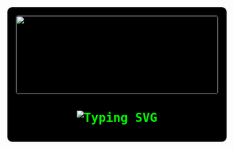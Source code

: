 <div align="center" style="background:#000; padding:20px; border-radius:12px; color:#00FF00; font-family:'VT323', monospace;">

  <!-- Mr Bean Banner GIF -->
  <img src="https://media.tenor.com/erSdpAtxE7EAAAAC/mr-bean-holiday.gif" width="100%" height="180px" style="border-radius:4px;" />

  <!-- Typing Animation -->
  <h1>
    <img src="https://readme-typing-svg.herokuapp.com?font=VT323&size=38&duration=3000&pause=1000&color=00FF00&center=true&vCenter=true&width=500&lines=Hello+World!_;I+am+Bhuvanesh!_;Passionate+Developer!_;Open+Source+Contributor!_;" alt="Typing SVG" />
  </h1>

</div>
